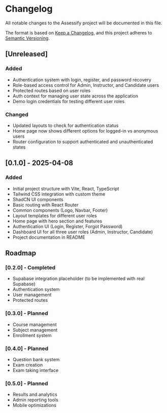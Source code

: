 
# Changelog

All notable changes to the Assessify project will be documented in this file.

The format is based on [Keep a Changelog](https://keepachangelog.com/en/1.0.0/),
and this project adheres to [Semantic Versioning](https://semver.org/spec/v2.0.0.html).

## [Unreleased]

### Added
- Authentication system with login, register, and password recovery
- Role-based access control for Admin, Instructor, and Candidate users
- Protected routes based on user roles
- Auth context for managing user state across the application
- Demo login credentials for testing different user roles

### Changed
- Updated layouts to check for authentication status
- Home page now shows different options for logged-in vs anonymous users
- Router configuration to support authenticated and unauthenticated states

## [0.1.0] - 2025-04-08

### Added
- Initial project structure with Vite, React, TypeScript
- Tailwind CSS integration with custom theme
- ShadCN UI components
- Basic routing with React Router
- Common components (Logo, Navbar, Footer)
- Layout templates for different user roles
- Home page with hero section and features
- Authentication UI (Login, Register, Forgot Password)
- Dashboard UI for all three user roles (Admin, Instructor, Candidate)
- Project documentation in README

## Roadmap

### [0.2.0] - Completed
- Supabase integration placeholder (to be implemented with real Supabase)
- Authentication system
- User management
- Protected routes

### [0.3.0] - Planned
- Course management
- Subject management
- Enrollment system

### [0.4.0] - Planned
- Question bank system
- Exam creation
- Exam taking interface

### [0.5.0] - Planned
- Results and analytics
- Admin reporting tools
- Mobile optimizations

